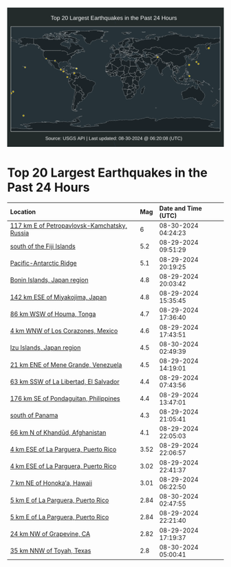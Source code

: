 ![Map](./map.png)

# Top 20 Largest Earthquakes in the Past 24 Hours

| Location | Mag | Date and Time (UTC) |
|:---|:---|:---|
| [117 km E of Petropavlovsk-Kamchatsky, Russia](https://earthquake.usgs.gov/earthquakes/eventpage/us6000nnlx) | 6 | 08-30-2024 04:24:23 |
| [south of the Fiji Islands](https://earthquake.usgs.gov/earthquakes/eventpage/us6000nngk) | 5.2 | 08-29-2024 09:51:29 |
| [Pacific-Antarctic Ridge](https://earthquake.usgs.gov/earthquakes/eventpage/us6000nnjr) | 5.1 | 08-29-2024 20:19:25 |
| [Bonin Islands, Japan region](https://earthquake.usgs.gov/earthquakes/eventpage/us6000nnjl) | 4.8 | 08-29-2024 20:03:42 |
| [142 km ESE of Miyakojima, Japan](https://earthquake.usgs.gov/earthquakes/eventpage/us6000nnia) | 4.8 | 08-29-2024 15:35:45 |
| [86 km WSW of Houma, Tonga](https://earthquake.usgs.gov/earthquakes/eventpage/us6000nnir) | 4.7 | 08-29-2024 17:36:40 |
| [4 km WNW of Los Corazones, Mexico](https://earthquake.usgs.gov/earthquakes/eventpage/us6000nniq) | 4.6 | 08-29-2024 17:43:51 |
| [Izu Islands, Japan region](https://earthquake.usgs.gov/earthquakes/eventpage/us6000nnln) | 4.5 | 08-30-2024 02:49:39 |
| [21 km ENE of Mene Grande, Venezuela](https://earthquake.usgs.gov/earthquakes/eventpage/us6000nni0) | 4.5 | 08-29-2024 14:19:01 |
| [63 km SSW of La Libertad, El Salvador](https://earthquake.usgs.gov/earthquakes/eventpage/us6000nnfz) | 4.4 | 08-29-2024 07:43:56 |
| [176 km SE of Pondaguitan, Philippines](https://earthquake.usgs.gov/earthquakes/eventpage/us6000nnhs) | 4.4 | 08-29-2024 13:47:01 |
| [south of Panama](https://earthquake.usgs.gov/earthquakes/eventpage/us6000nnk0) | 4.3 | 08-29-2024 21:05:41 |
| [66 km N of Khandūd, Afghanistan](https://earthquake.usgs.gov/earthquakes/eventpage/us6000nnkc) | 4.1 | 08-29-2024 22:05:03 |
| [4 km ESE of La Parguera, Puerto Rico](https://earthquake.usgs.gov/earthquakes/eventpage/pr2024242000) | 3.52 | 08-29-2024 22:06:57 |
| [4 km ESE of La Parguera, Puerto Rico](https://earthquake.usgs.gov/earthquakes/eventpage/pr71458603) | 3.02 | 08-29-2024 22:41:37 |
| [7 km NE of Honoka‘a, Hawaii](https://earthquake.usgs.gov/earthquakes/eventpage/hv74429282) | 3.01 | 08-29-2024 06:22:50 |
| [5 km E of La Parguera, Puerto Rico](https://earthquake.usgs.gov/earthquakes/eventpage/pr71458618) | 2.84 | 08-30-2024 02:47:55 |
| [5 km E of La Parguera, Puerto Rico](https://earthquake.usgs.gov/earthquakes/eventpage/pr71458588) | 2.84 | 08-29-2024 22:21:40 |
| [24 km NW of Grapevine, CA](https://earthquake.usgs.gov/earthquakes/eventpage/ci40718967) | 2.82 | 08-29-2024 17:19:37 |
| [35 km NNW of Toyah, Texas](https://earthquake.usgs.gov/earthquakes/eventpage/tx2024ranr) | 2.8 | 08-30-2024 05:00:41 |
